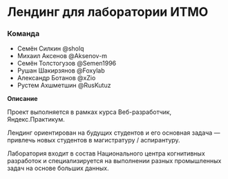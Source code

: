 # Лендинг для лаборатории ИТМО

### Команда
* Семён Силкин @sholq
* Михаил Аксенов @Aksenov-m
* Семён Толстогузов @Semen1996
* Рушан Шакирзянов @Foxylab
* Александр Ботанов @xZio
* Рустем Ахшметшин @RusKutuz

**Описание**

Проект выполняется в рамках курса Веб-разработчик, Яндекс.Практикум.

Лендинг ориентирован на будущих студентов и его основная задача — привлечь новых студентов в магистратуру / аспирантуру.

Лаборатория входит в состав Национального центра когнитивных разработок и специализируется на выполнении разных промышленных задач на основе больших данных.